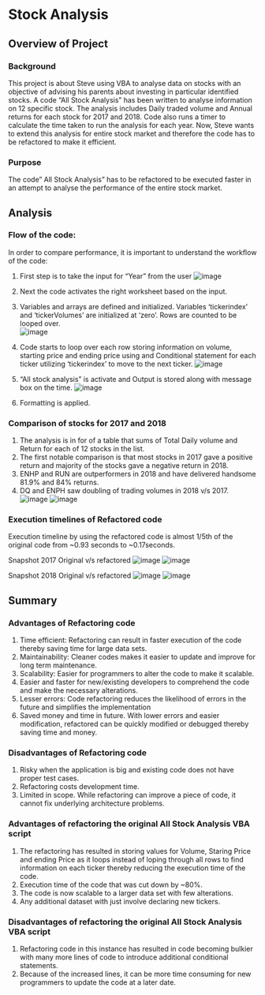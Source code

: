 # Stock Analysis
## Overview of Project
### Background 
This project is about Steve using VBA to analyse data on stocks with an objective of advising his parents about investing in particular identified stocks. A code “All Stock Analysis” has been written to analyse information on 12 specific stock. The analysis includes Daily traded volume and Annual returns for each stock for 2017 and 2018. Code also runs a timer to calculate the time taken to run the analysis for each year. Now, Steve wants to extend this analysis for entire stock market and therefore the code has to be refactored to make it efficient.
### Purpose
The code” All Stock Analysis” has to be refactored to be executed faster in an attempt to analyse the performance of the entire stock market.


## Analysis 

### Flow of the code:
In order to compare performance, it is important to understand the workflow of the code:
1.	First step is to take the input for “Year” from the user
 ![image](https://user-images.githubusercontent.com/98617082/157594937-2af4b0de-742e-406c-9496-1b066d1f51f8.png)

2.	Next the code activates the right worksheet based on the input.
3.	Variables and arrays are defined and initialized. Variables ‘tickerindex’ and ‘tickerVolumes’ are initialized at ‘zero’.
Rows are counted to be looped over.  
![image](https://user-images.githubusercontent.com/98617082/157594984-c6ea3c01-c3b5-4439-9510-3036ffddfa0a.png)


4.	Code starts to loop over each row storing information on volume, starting price and ending price using and Conditional statement for each ticker utilizing ‘tickerindex’ to move to the next ticker.
 ![image](https://user-images.githubusercontent.com/98617082/157595003-554dfd63-4003-40cb-bbcc-e419fde9f9f8.png)

 
5.	“All stock analysis” is activate and Output is stored along with message box on the time.
![image](https://user-images.githubusercontent.com/98617082/157595018-0879a8bb-6412-4930-9401-477cc8da726b.png)
 
6.	Formatting is applied.

### Comparison of stocks for 2017 and 2018 
1.	The analysis is in for of a table that sums of Total Daily volume and Return for each of 12 stocks in the list. 
2.	The first notable comparison is that most stocks in 2017 gave a positive return and majority of the stocks gave a negative return in 2018.
3.	ENHP and RUN are outperformers in 2018 and have delivered handsome 81.9% and 84% returns.
4.	DQ and ENPH saw doubling of trading volumes in 2018 v/s 2017.
    ![image](https://user-images.githubusercontent.com/98617082/157595083-328628de-9060-4ff4-a09c-7250df186832.png)
![image](https://user-images.githubusercontent.com/98617082/157595095-cd8ad39a-8b5f-47e3-8481-28cc348298c0.png)


### Execution timelines of Refactored code
Execution timeline by using the refactored code is almost 1/5th of the original code from ~0.93 seconds to ~0.17seconds.

Snapshot 2017 Original v/s refactored
  ![image](https://user-images.githubusercontent.com/98617082/157595115-4b2f8f5f-1424-4346-84f4-e2594932518f.png)
![image](https://user-images.githubusercontent.com/98617082/157595121-b76f87a3-86d6-4d2f-b7a0-1eff4a5b6374.png)

Snapshot 2018 Original v/s refactored
  ![image](https://user-images.githubusercontent.com/98617082/157595126-897d561b-f73c-4019-92f7-184718d73e27.png)
![image](https://user-images.githubusercontent.com/98617082/157595141-e9b98122-9abd-4e55-b6fe-c195ebd7775c.png)



## Summary
### Advantages of Refactoring code
1.	Time efficient: Refactoring can result in faster execution of the code thereby saving time for large data sets.
2.	Maintainability: Cleaner codes makes it easier to update and improve for long term maintenance.
3.	Scalability: Easier for programmers to alter the code to make it scalable.
4.	Easier and faster for new/existing developers to comprehend the code and make the necessary alterations.
5.	Lesser errors: Code refactoring reduces the likelihood of errors in the future and simplifies the implementation
6.	Saved money and time in future. With lower errors and easier modification, refactored can be quickly modified or debugged thereby saving time and money.

### Disadvantages of Refactoring code
1.	Risky when the application is big and existing code does not have proper test cases.
2.	Refactoring costs development time.
3.	Limited in scope. While refactoring can improve a piece of code, it cannot fix underlying architecture problems.

### Advantages of refactoring the original All Stock Analysis VBA script
1.	The refactoring has resulted in storing values for Volume, Staring Price and ending Price as it loops instead of loping through all rows to find information on each ticker thereby reducing the execution time of the code.
2.	Execution time of the code that was cut down by ~80%.
3.	The code is now scalable to a larger data set with few alterations. 
4.	Any additional dataset with just involve declaring new tickers. 

### Disadvantages of refactoring the original All Stock Analysis VBA script
1.	Refactoring code in this instance has resulted in code becoming bulkier with many more lines of code to introduce additional conditional statements. 
2.	Because of the increased lines, it can be more time consuming for new programmers to update the code at a later date.
